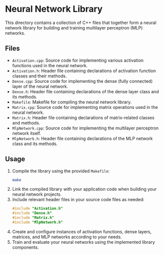 # Neural Network Library

This directory contains a collection of C++ files that together form a neural network library for building and training multilayer perceptron (MLP) networks.

## Files

- `Activation.cpp`: Source code for implementing various activation functions used in the neural network.
- `Activation.h`: Header file containing declarations of activation function classes and their methods.
- `Dense.cpp`: Source code for implementing the dense (fully connected) layer of the neural network.
- `Dense.h`: Header file containing declarations of the dense layer class and its methods.
- `Makefile`: Makefile for compiling the neural network library.
- `Matrix.cpp`: Source code for implementing matrix operations used in the neural network.
- `Matrix.h`: Header file containing declarations of matrix-related classes and methods.
- `MlpNetwork.cpp`: Source code for implementing the multilayer perceptron network itself.
- `MlpNetwork.h`: Header file containing declarations of the MLP network class and its methods.

## Usage

1. Compile the library using the provided `Makefile`:
   ```sh
   make
   ```
2. Link the compiled library with your application code when building your neural network projects.
3. Include relevant header files in your source code files as needed:
   ```cpp
   #include "Activation.h"
   #include "Dense.h"
   #include "Matrix.h"
   #include "MlpNetwork.h"
   ```
4. Create and configure instances of activation functions, dense layers, matrices, and MLP networks according to your needs.
5. Train and evaluate your neural networks using the implemented library components.
